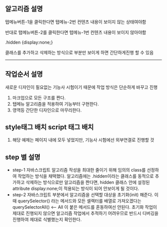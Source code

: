 
## 알고리즘 설명

탭메뉴버튼-1을 클릭한다면 탭메뉴-2번 컨텐츠 내용이 보이지 않는 상태여야함

반대로 탭메뉴버튼-2를 클릭한다면 텝메뉴-1번 컨텐츠 내용이 보이지 않아야함

.hidden {display:none;} 

클래스를 추가하고 삭제하는 방식으로 부분만 보이게 하면 간단하게진행 할 수 있음

---

## 작업순서 설명

새로운 디자인이 필요없는 기능사 시험이기 때문에 작업 방식은 단순하게 바꾸고 진행

1. 마크업으로 모든 구조를 짠다.
2. 탭메뉴 알고리즘을 적용하여 기능부터 구현한다.
3. 영역등 간단한 디자인으로 마무리한다.

## style태그 배치 script 태그 배치

1. 해당 예제는 페이지 내에 모두 넣었지만, 기능사 시험에선 외부연결로 진행할 것

## step 별 설명

- step-1
자바스크립트 알고리즘 작성을 최대한 줄이기 위해 임의의 class를 선정하여 작업하는 방식을 채택했다. 알고리즘에는 .hidden이라는 클래스를 동적으로 추가하고 삭제하는 방식으로만 알고리즘을 짠다면, hidden 클래스 안에 설정된 attribute display:none;이 적용되는 방식이 되어 안보이게 될 것이다. 
- step-2
자바스크립트 부분에서 알고리즘을 선택할 대상을 초기화(init) 해준다.
이때 querySelector() 라는 메서드와 모든 셀렉터를 배열로 가져오겠다는
querySelectorAll() <-- All 이 붙은 메서드를 혼동하여선 안된다.
초기화 작업이 제대로 진행되지 않으면 알고리즘 작업에서 추적하기 어려우므로 반드시 디버깅을 진행하여 제대로 식별했는지 확인한다.